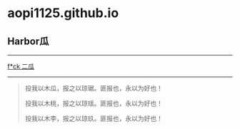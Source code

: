 # aopi1125.github.io
## Harbor瓜 

***
[f*ck 二瓜](http://aopi1125.github.io/)
 
***
> 投我以木瓜，报之以琼琚。匪报也，永以为好也！
>
> 投我以木桃，报之以琼瑶。匪报也，永以为好也！
>
> 投我以木李，报之以琼玖。匪报也，永以为好也！
